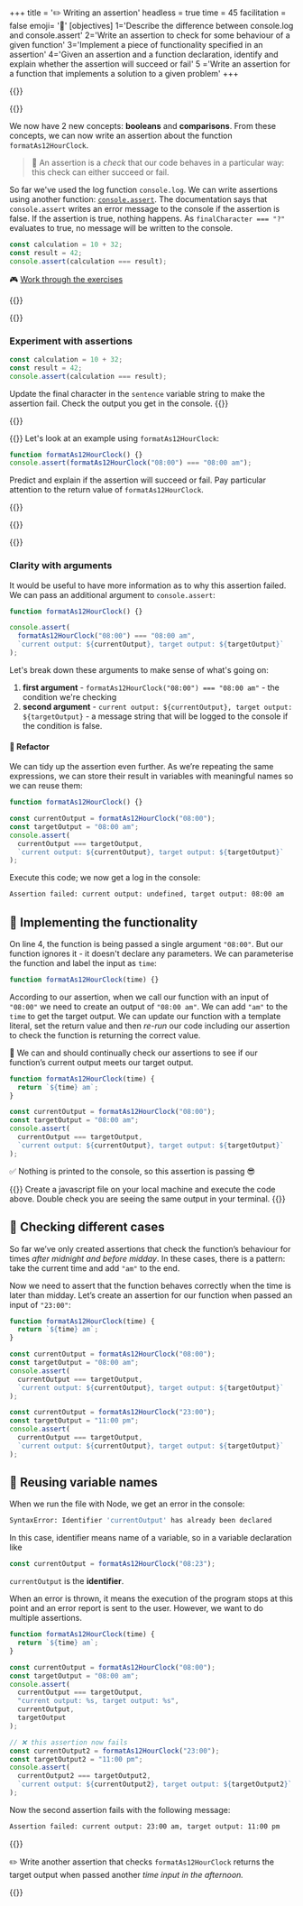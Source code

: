 +++
title = '✏️ Writing an assertion'
headless = true
time = 45
facilitation = false
emoji= '🧩'
[objectives]
1='Describe the difference between console.log and console.assert'
2='Write an assertion to check for some behaviour of a given function'
3='Implement a piece of functionality specified in an assertion'
4='Given an assertion and a function declaration, identify and explain whether the assertion will succeed or fail'
5 ='Write an assertion for a function that implements a solution to a given problem'
+++

{{<tabs name="Predict, explain, check">}}

{{<tab name="Define assertion">}}

We now have 2 new concepts: **booleans** and **comparisons**. From these concepts, we can now write an assertion about the function `formatAs12HourClock`.

> 🔑 An assertion is a _check_ that our code behaves in a particular way: this check can either succeed or fail.

So far we've used the log function `console.log`. We can write assertions using another function: [`console.assert`](https://developer.mozilla.org/en-US/docs/Web/API/console/assert). The documentation says that `console.assert` writes an error message to the console if the assertion is false. If the assertion is true, nothing happens. As `finalCharacter === "?"` evaluates to true, no message will be written to the console.

```js
const calculation = 10 + 32;
const result = 42;
console.assert(calculation === result);
```

🎮 [Work through the exercises](#predict-explain-check-1)

{{</tab>}}

{{<tab name="Exercise 1">}}

### Experiment with assertions

```js
const calculation = 10 + 32;
const result = 42;
console.assert(calculation === result);
```

Update the final character in the `sentence` variable string to make the assertion fail. Check the output you get in the console.
{{</tab>}}

{{<tab name="Exercise 2">}}

{{<note type="exercise" title="Exercise 2">}}
Let's look at an example using `formatAs12HourClock`:

```js
function formatAs12HourClock() {}
console.assert(formatAs12HourClock("08:00") === "08:00 am");
```

Predict and explain if the assertion will succeed or fail. Pay particular attention to the return value of `formatAs12HourClock`.

{{</note>}}

{{</tab>}}

{{</tabs>}}

### Clarity with arguments

It would be useful to have more information as to why this assertion failed. We can pass an additional argument to `console.assert`:

```js
function formatAs12HourClock() {}

console.assert(
  formatAs12HourClock("08:00") === "08:00 am",
  `current output: ${currentOutput}, target output: ${targetOutput}`
);
```

Let's break down these arguments to make sense of what's going on:

1. **first argument** - `formatAs12HourClock("08:00") === "08:00 am"` - the condition we're checking
2. **second argument** - `current output: ${currentOutput}, target output: ${targetOutput}` - a message string that will be logged to the console if the condition is false.

#### 🧹 Refactor

We can tidy up the assertion even further. As we’re repeating the same expressions, we can store their result in variables with meaningful names so we can reuse them:

```js {linenos=table,linenostart=1}
function formatAs12HourClock() {}

const currentOutput = formatAs12HourClock("08:00");
const targetOutput = "08:00 am";
console.assert(
  currentOutput === targetOutput,
  `current output: ${currentOutput}, target output: ${targetOutput}`
);
```

Execute this code; we now get a log in the console:

```bash
Assertion failed: current output: undefined, target output: 08:00 am
```

## 🧰 Implementing the functionality

On line 4, the function is being passed a single argument `"08:00"`. But our function ignores it - it doesn't declare any parameters. We can parameterise the function and label the input as `time`:

```js
function formatAs12HourClock(time) {}
```

According to our assertion, when we call our function with an input of `"08:00"` we need to create an output of `"08:00 am"`. We can add `"am"` to the `time` to get the target output. We can update our function with a template literal, set the return value and then _re-run_ our code including our assertion to check the function is returning the correct value.

📓 We can and should continually check our assertions to see if our function’s current output meets our target output.

```js {linenos=table,linenostart=1}
function formatAs12HourClock(time) {
  return `${time} am`;
}

const currentOutput = formatAs12HourClock("08:00");
const targetOutput = "08:00 am";
console.assert(
  currentOutput === targetOutput,
  `current output: ${currentOutput}, target output: ${targetOutput}`
);
```

✅ Nothing is printed to the console, so this assertion is passing 😎

{{<note type="activity" title="Try yourself">}}
Create a javascript file on your local machine and execute the code above. Double check you are seeing the same output in your terminal.
{{</note>}}

## 💼 Checking different cases

So far we’ve only created assertions that check the function’s behaviour for times _after midnight and before midday_. In these cases, there is a pattern: take the current time and add `"am"` to the end.

Now we need to assert that the function behaves correctly when the time is later than midday. Let’s create an assertion for our function when passed an input of `"23:00"`:

```js {linenos=table,linenostart=1,hl_lines=["15-21"]}
function formatAs12HourClock(time) {
  return `${time} am`;
}

const currentOutput = formatAs12HourClock("08:00");
const targetOutput = "08:00 am";
console.assert(
  currentOutput === targetOutput,
  `current output: ${currentOutput}, target output: ${targetOutput}`
);

const currentOutput = formatAs12HourClock("23:00");
const targetOutput = "11:00 pm";
console.assert(
  currentOutput === targetOutput,
  `current output: ${currentOutput}, target output: ${targetOutput}`
);
```

## 🔄 Reusing variable names

When we run the file with Node, we get an error in the console:

```bash
SyntaxError: Identifier 'currentOutput' has already been declared
```

In this case, identifier means name of a variable, so in a variable declaration like

```js
const currentOutput = formatAs12HourClock("08:23");
```

`currentOutput` is the **identifier**.

When an error is thrown, it means the execution of the program stops at this point and an error report is sent to the user. However, we want to do multiple assertions.

```js title="problem.js"
function formatAs12HourClock(time) {
  return `${time} am`;
}

const currentOutput = formatAs12HourClock("08:00");
const targetOutput = "08:00 am";
console.assert(
  currentOutput === targetOutput,
  "current output: %s, target output: %s",
  currentOutput,
  targetOutput
);

// ❌ this assertion now fails
const currentOutput2 = formatAs12HourClock("23:00");
const targetOutput2 = "11:00 pm";
console.assert(
  currentOutput2 === targetOutput2,
  `current output: ${currentOutput2}, target output: ${targetOutput2}`
);
```

Now the second assertion fails with the following message:

```bash
Assertion failed: current output: 23:00 am, target output: 11:00 pm
```

{{<note type="exercise" title="Exercise 2">}}

✏️ Write another assertion that checks `formatAs12HourClock` returns the target output when passed another _time input in the afternoon._

{{</note>}}
